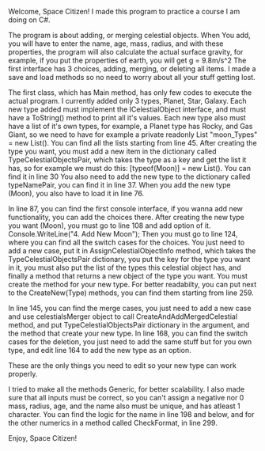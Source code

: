 Welcome, Space Citizen!
I made this program to practice a course I am doing on C#.

The program is about adding, or merging celestial objects. When You add, you will have to enter the name, age, mass, radius, and with these properties, the program will also calculate the actual surface gravity, for example, if you put the properties of earth, you will get g = 9.8m/s^2
The first interface has 3 choices, adding, merging, or deleting all items.
I made a save and load methods so no need to worry about all your stuff getting lost.

The first class, which has Main method, has only few codes to execute the actual program.
I currently added only 3 types, Planet, Star, Galaxy. Each new type added must implement the ICelestialObject interface, and must have a ToString() method to print all it's values.
Each new type also must have a list of it's own types, for example, a Planet type has Rocky, and Gas Giant, so we need to have for example a private readonly List<string> "moon_Types" = new List<string>(). You can find all the lists starting from line 45.
After creating the type you want, you must add a new item in the dictionary called TypeCelestialObjectsPair, which takes the type as a key and get the list it has, so for example we must do this: [typeof(Moon)] = new List<ICelestialObject>(). You can find it in line 30
You also need to add the new type to the dictionary called typeNamePair, you can find it in line 37.
When you add the new type (Moon), you also have to load it in line 76.

In line 87, you can find the first console interface, if you wanna add new functionality, you can add the choices there.
After creating the new type you want (Moon), you must go to line 108 and add option of it.  Console.WriteLine("4. Add New Moon");
Then you must go to line 124, where you can find all the switch cases for the choices. You just need to add a new case, put it in  AssignCelestialObjectInfo method, which takes the TypeCelestialObjectsPair dictionary, you put the key for the type you want in it, you must also put the list of the types this celestial object has, and finally a method that returns a new object of the type you want. You must create the method for your new type. For better readabilty, you can put next to the CreateNew(Type) methods, you can find them starting from line 259.

In line 145, you can find the merge cases, you just need to add a new case and use celestialsMerger object to call CreateAndAddMergedCelestial method, and put TypeCelestialObjectsPair dictionary in the argument, and the method that create your new type.
In line 168, you can find the switch cases for the deletion, you just need to add the same stuff but for you own type, and edit line 164 to add the new type as an option.

These are the only things you need to edit so your new type can work properly.

I tried to make all the methods Generic<T>, for better scalability. I also made sure that all inputs must be correct, so you can't assign a negative nor 0 mass, radius, age, and the name also must be unique, and has atleast 1 character. You can find the logic for the name in line 198 and below, and for the other numerics in a method called CheckFormat, in line 299.

Enjoy, Space Citizen!
